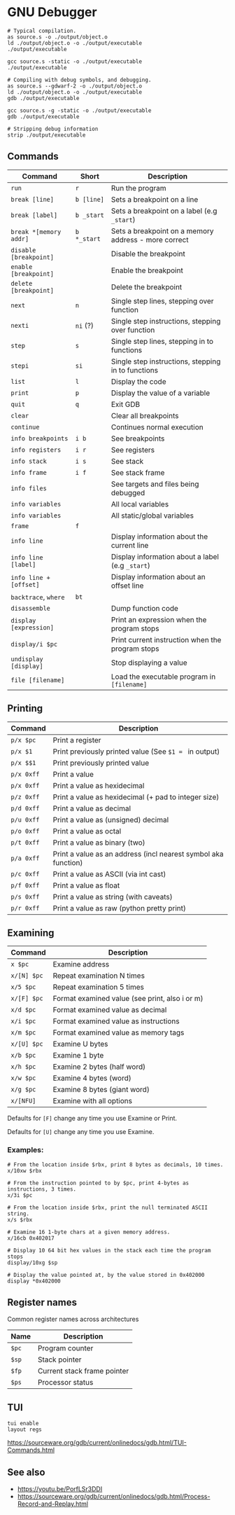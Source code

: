 # GNU Debugger

```shell
# Typical compilation.
as source.s -o ./output/object.o
ld ./output/object.o -o ./output/executable
./output/executable

gcc source.s -static -o ./output/executable
./output/executable

# Compiling with debug symbols, and debugging.
as source.s --gdwarf-2 -o ./output/object.o
ld ./output/object.o -o ./output/executable
gdb ./output/executable

gcc source.s -g -static -o ./output/executable
gdb ./output/executable

# Stripping debug information
strip ./output/executable
```

## Commands

| Command                | Short       | Description                                          |
| ---------------------- | ----------- | ---------------------------------------------------- |
| `run`                  | `r`         | Run the program                                      |
| `break [line]`         | `b [line]`  | Sets a breakpoint on a line                          |
| `break [label]`        | `b _start`  | Sets a breakpoint on a label (e.g `_start`)          |
| `break *[memory addr]` | `b *_start` | Sets a breakpoint on a memory address - more correct |
| `disable [breakpoint]` |             | Disable the breakpoint                               |
| `enable [breakpoint]`  |             | Enable the breakpoint                                |
| `delete [breakpoint]`  |             | Delete the breakpoint                                |
| `next`                 | `n`         | Single step lines, stepping over function            |
| `nexti`                | `ni` (?)    | Single step instructions, stepping over function     |
| `step`                 | `s`         | Single step lines, stepping in to functions          |
| `stepi`                | `si`        | Single step instructions, stepping in to functions   |
| `list`                 | `l`         | Display the code                                     |
| `print`                | `p`         | Display the value of a variable                      |
| `quit`                 | `q`         | Exit GDB                                             |
| `clear`                |             | Clear all breakpoints                                |
| `continue`             |             | Continues normal execution                           |
| `info breakpoints`     | `i b`       | See breakpoints                                      |
| `info registers`       | `i r`       | See registers                                        |
| `info stack`           | `i s`       | See stack                                            |
| `info frame`           | `i f`       | See stack frame                                      |
| `info files`           |             | See targets and files being debugged                 |
| `info variables`       |             | All local variables                                  |
| `info variables`       |             | All static/global variables                          |
| `frame`                | `f`         |                                                      |
| `info line`            |             | Display information about the current line           |
| `info line [label]`    |             | Display information about a label (e.g `_start`)     |
| `info line +[offset]`  |             | Display information about an offset line             |
| `backtrace`, `where`   | `bt`        |                                                      |
| `disassemble`          |             | Dump function code                                   |
| `display [expression]` |             | Print an expression when the program stops           |
| `display/i $pc`        |             | Print current instruction when the program stops     |
| `undisplay [display]`  |             | Stop displaying a value                              |
| `file [filename]`      |             | Load the executable program in `[filename]`          |

## Printing

| Command    | Description                                                    |
| ---------- | -------------------------------------------------------------- |
| `p/x $pc`  | Print a register                                               |
| `p/x $1`   | Print previously printed value (See `$1 = ` in output)         |
| `p/x $$1`  | Print previously printed value                                 |
| `p/x 0xff` | Print a value                                                  |
| `p/x 0xff` | Print a value as hexidecimal                                   |
| `p/z 0xff` | Print a value as hexidecimal (+ pad to integer size)           |
| `p/d 0xff` | Print a value as decimal                                       |
| `p/u 0xff` | Print a value as (unsigned) decimal                            |
| `p/o 0xff` | Print a value as octal                                         |
| `p/t 0xff` | Print a value as binary (two)                                  |
| `p/a 0xff` | Print a value as an address (incl nearest symbol aka function) |
| `p/c 0xff` | Print a value as ASCII (via int cast)                          |
| `p/f 0xff` | Print a value as float                                         |
| `p/s 0xff` | Print a value as string (with caveats)                         |
| `p/r 0xff` | Print a value as raw (python pretty print)                     |

## Examining

| Command     | Description                                    |
| ----------- | ---------------------------------------------- |
| `x $pc`     | Examine address                                |
| `x/[N] $pc` | Repeat examination N times                     |
| `x/5 $pc`   | Repeat examination 5 times                     |
| `x/[F] $pc` | Format examined value (see print, also i or m) |
| `x/d $pc`   | Format examined value as decimal               |
| `x/i $pc`   | Format examined value as instructions          |
| `x/m $pc`   | Format examined value as memory tags           |
| `x/[U] $pc` | Examine U bytes                                |
| `x/b $pc`   | Examine 1 byte                                 |
| `x/h $pc`   | Examine 2 bytes (half word)                    |
| `x/w $pc`   | Examine 4 bytes (word)                         |
| `x/g $pc`   | Examine 8 bytes (giant word)                   |
| `x/[NFU]`   | Examine with all options                       |

Defaults for `[F]` change any time you use Examine or Print.

Defaults for `[U]` change any time you use Examine.

### Examples:

```shell
# From the location inside $rbx, print 8 bytes as decimals, 10 times.
x/10xw $rbx

# From the instruction pointed to by $pc, print 4-bytes as instructions, 3 times.
x/3i $pc

# From the location inside $rbx, print the null terminated ASCII string.
x/s $rbx

# Examine 16 1-byte chars at a given memory address.
x/16cb 0x402017

# Display 10 64 bit hex values in the stack each time the program stops
display/10xg $sp

# Display the value pointed at, by the value stored in 0x402000
display *0x402000
```

## Register names

Common register names across architectures

| Name  | Description                 |
| ----- | --------------------------- |
| `$pc` | Program counter             |
| `$sp` | Stack pointer               |
| `$fp` | Current stack frame pointer |
| `$ps` | Processor status            |

## TUI

```shell
tui enable
layout regs
```

https://sourceware.org/gdb/current/onlinedocs/gdb.html/TUI-Commands.html

## See also

- https://youtu.be/PorfLSr3DDI
- https://sourceware.org/gdb/current/onlinedocs/gdb.html/Process-Record-and-Replay.html
